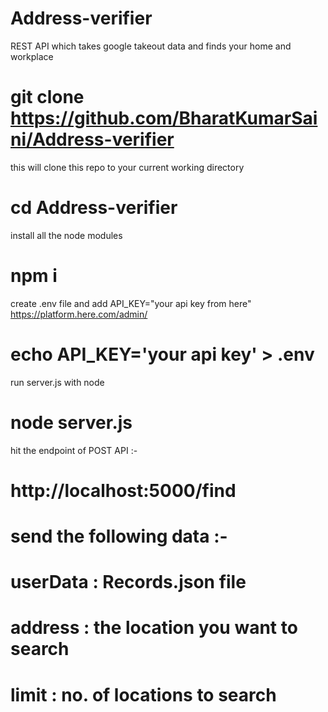 # Address-verifier
REST API which takes google takeout data and finds your home and workplace

#  git clone https://github.com/BharatKumarSaini/Address-verifier
this will clone this repo to your current working directory

# cd Address-verifier

install all the node modules 
# npm i 

create .env file and add API_KEY="your api key from here" https://platform.here.com/admin/
# echo API_KEY='your api key' > .env

 run server.js with node
# node server.js

 hit the endpoint of POST API :-
 # http://localhost:5000/find
 
# send the following data :-

# userData : Records.json file

# address : the location you want to search

# limit : no. of locations to search

